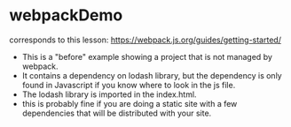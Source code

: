 # webpackDemo
corresponds to this lesson:
https://webpack.js.org/guides/getting-started/

* This is a "before" example showing a project that is not managed by webpack.
* It contains a dependency on lodash library, but the dependency is only found in Javascript
if you know where to look in the js file. 
* The lodash library is imported in the index.html.
* this is probably fine if you are doing a static site with a few dependencies that will be distributed with your site.
